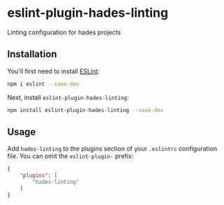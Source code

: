 # eslint-plugin-hades-linting

Linting configuration for hades projects

## Installation

You'll first need to install [ESLint](https://eslint.org/):

```sh
npm i eslint --save-dev
```

Next, install `eslint-plugin-hades-linting`:

```sh
npm install eslint-plugin-hades-linting --save-dev
```

## Usage

Add `hades-linting` to the plugins section of your `.eslintrc` configuration file. You can omit the `eslint-plugin-` prefix:

```json
{
    "plugins": [
        "hades-linting"
    ]
}
```


